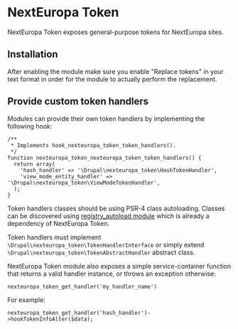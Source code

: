 NextEuropa Token
================

NextEuropa Token exposes general-purpose tokens for NextEuropa sites. 

Installation
------------

After enabling the module make sure you enable "Replace tokens" in your text format
in order for the module to actually perform the replacement.

Provide custom token handlers 
-----------------------------

Modules can provide their own token handlers by implementing the following hook: 

```
/**
 * Implements hook_nexteuropa_token_token_handlers().
 */
function nexteuropa_token_nexteuropa_token_token_handlers() {
  return array(
    'hash_handler' => '\Drupal\nexteuropa_token\HashTokenHandler',
    'view_mode_entity_handler' => '\Drupal\nexteuropa_token\ViewModeTokenHandler',
  );
}
```

Token handlers classes should be using PSR-4 class autoloading. Classes can be
discovered using [registry_autoload module](https://www.drupal.org/project/registry_autoload)
which is already a dependency of NextEuropa Token. 

Token handlers must implement ```\Drupal\nexteuropa_token\TokenHandlerInterface```
or simply extend ```\Drupal\nexteuropa_token\TokenAbstractHandler``` abstract class.

NextEuropa Token module also exposes a simple service-container function that
returns a valid handler instance, or throws an exception otherwise:

```
nexteuropa_token_get_handler('my_handler_name')
```

For example:

```
nexteuropa_token_get_handler('hash_handler')->hookTokenInfoAlter($data);
```
